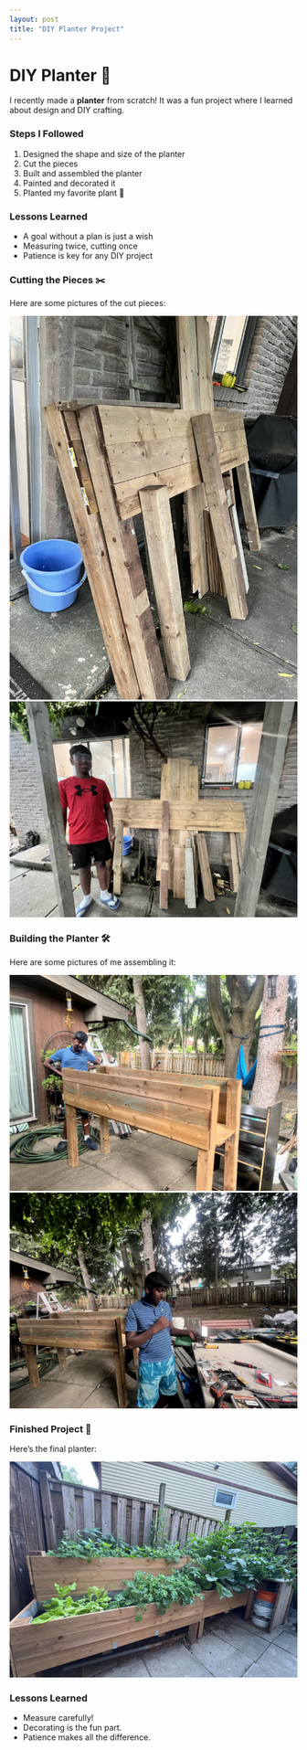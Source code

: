 ```yaml
---
layout: post
title: "DIY Planter Project"
---
```


# DIY Planter 🌱  

I recently made a **planter** from scratch! It was a fun project where I learned about design and DIY crafting.  

### Steps I Followed
1. Designed the shape and size of the planter  
2. Cut the pieces  
3. Built and assembled the planter  
4. Painted and decorated it  
5. Planted my favorite plant 🌿  

### Lessons Learned
- A goal without a plan is just a wish
- Measuring twice, cutting once  
- Patience is key for any DIY project  

### Cutting the Pieces ✂️
Here are some pictures of the cut pieces:

![Cut Pieces 1](/assets/images/planter-cut1.jpg)  
![Cut Pieces 2](/assets/images/planter-cut2.jpg)  

### Building the Planter 🛠️
Here are some pictures of me assembling it:

![Building 1](/assets/images/planter-build1.jpg)  
![Building 2](/assets/images/planter-build2.jpg)  

### Finished Project 🎉
Here’s the final planter:

![Finished Planter](/assets/images/planter-finished.jpg)  

### Lessons Learned
- Measure carefully!  
- Decorating is the fun part.  
- Patience makes all the difference.
